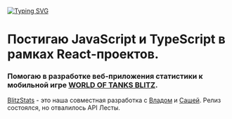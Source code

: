 <a href="https://git.io/typing-svg"><img src="https://readme-typing-svg.herokuapp.com?font=Rock+Salt&size=36&pause=1000&color=801357&center=true&vCenter=true&repeat=false&width=600&lines=Hello%2C+I'm+Valeriya+%F0%9F%98%84" alt="Typing SVG" /></a>

# Постигаю JavaScript и TypeScript в рамках React-проектов.
### Помогаю в разработке веб-приложения статистики к мобильной игре [WORLD OF TANKS BLITZ](https://ru.wotblitz.com/ru/#/).

[BlitzStats](https://blitzstats.ru/) - это наша совместная разработка с [Владом](https://github.com/hixozeN) и [Сашей](https://github.com/mirvada). Релиз состоялся, но отвалилось API Лесты.


